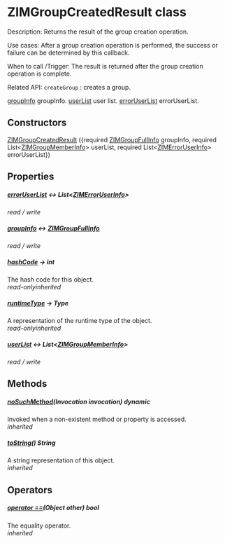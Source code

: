 


# ZIMGroupCreatedResult class









<p>Description: Returns the result of the group creation operation.</p>
<p>Use cases: After a group creation operation is performed, the success or failure can be determined by this callback.</p>
<p>When to call /Trigger: The result is returned after the group creation operation is complete.</p>
<p>Related API: <code>createGroup</code> : creates a group.</p>
<p><a href="../zego_uikit_prebuilt_live_audio_room/ZIMGroupCreatedResult/groupInfo.md">groupInfo</a> groupInfo.
<a href="../zego_uikit_prebuilt_live_audio_room/ZIMGroupCreatedResult/userList.md">userList</a> user list.
<a href="../zego_uikit_prebuilt_live_audio_room/ZIMGroupCreatedResult/errorUserList.md">errorUserList</a> errorUserList.</p>




## Constructors

[ZIMGroupCreatedResult](../zego_uikit_prebuilt_live_audio_room/ZIMGroupCreatedResult/ZIMGroupCreatedResult.md) ({required [ZIMGroupFullInfo](../zego_uikit_prebuilt_live_audio_room/ZIMGroupFullInfo-class.md) groupInfo, required List&lt;[ZIMGroupMemberInfo](../zego_uikit_prebuilt_live_audio_room/ZIMGroupMemberInfo-class.md)> userList, required List&lt;[ZIMErrorUserInfo](../zego_uikit_prebuilt_live_audio_room/ZIMErrorUserInfo-class.md)> errorUserList})

   


## Properties

##### [errorUserList](../zego_uikit_prebuilt_live_audio_room/ZIMGroupCreatedResult/errorUserList.md) &#8596; List&lt;[ZIMErrorUserInfo](../zego_uikit_prebuilt_live_audio_room/ZIMErrorUserInfo-class.md)>



  
_<span class="feature">read / write</span>_



##### [groupInfo](../zego_uikit_prebuilt_live_audio_room/ZIMGroupCreatedResult/groupInfo.md) &#8596; [ZIMGroupFullInfo](../zego_uikit_prebuilt_live_audio_room/ZIMGroupFullInfo-class.md)



  
_<span class="feature">read / write</span>_



##### [hashCode](../zego_uikit_prebuilt_live_audio_room/ZIMGroupCreatedResult/hashCode.md) &#8594; int



The hash code for this object.  
_<span class="feature">read-only</span><span class="feature">inherited</span>_



##### [runtimeType](../zego_uikit_prebuilt_live_audio_room/ZIMGroupCreatedResult/runtimeType.md) &#8594; Type



A representation of the runtime type of the object.  
_<span class="feature">read-only</span><span class="feature">inherited</span>_



##### [userList](../zego_uikit_prebuilt_live_audio_room/ZIMGroupCreatedResult/userList.md) &#8596; List&lt;[ZIMGroupMemberInfo](../zego_uikit_prebuilt_live_audio_room/ZIMGroupMemberInfo-class.md)>



  
_<span class="feature">read / write</span>_





## Methods

##### [noSuchMethod](../zego_uikit_prebuilt_live_audio_room/ZIMGroupCreatedResult/noSuchMethod.md)(Invocation invocation) dynamic



Invoked when a non-existent method or property is accessed.  
_<span class="feature">inherited</span>_



##### [toString](../zego_uikit_prebuilt_live_audio_room/ZIMGroupCreatedResult/toString.md)() String



A string representation of this object.  
_<span class="feature">inherited</span>_





## Operators

##### [operator ==](../zego_uikit_prebuilt_live_audio_room/ZIMGroupCreatedResult/operator_equals.md)(Object other) bool



The equality operator.  
_<span class="feature">inherited</span>_















